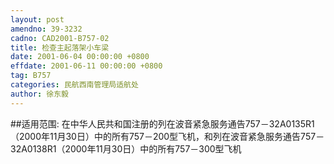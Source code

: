 ```yaml
---
layout: post
amendno: 39-3232
cadno: CAD2001-B757-02
title: 检查主起落架小车梁
date: 2001-06-04 00:00:00 +0800
effdate: 2001-06-11 00:00:00 +0800
tag: B757
categories: 民航西南管理局适航处
author: 徐东毅
---
```


##适用范围:
在中华人民共和国注册的列在波音紧急服务通告757－32A0135R1（2000年11月30日）中的所有757－200型飞机，和列在波音紧急服务通告757－32A0138R1（2000年11月30日）中的所有757－300型飞机

